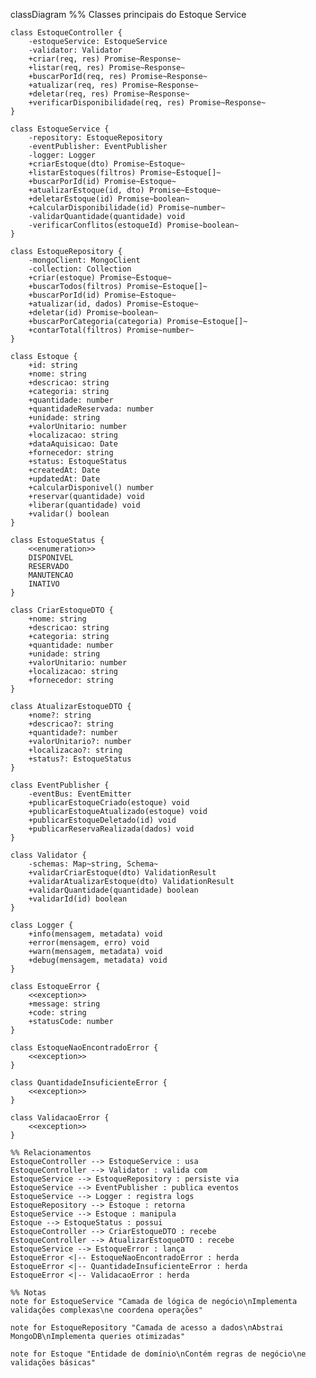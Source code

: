 classDiagram
    %% Classes principais do Estoque Service
    
    class EstoqueController {
        -estoqueService: EstoqueService
        -validator: Validator
        +criar(req, res) Promise~Response~
        +listar(req, res) Promise~Response~
        +buscarPorId(req, res) Promise~Response~
        +atualizar(req, res) Promise~Response~
        +deletar(req, res) Promise~Response~
        +verificarDisponibilidade(req, res) Promise~Response~
    }
    
    class EstoqueService {
        -repository: EstoqueRepository
        -eventPublisher: EventPublisher
        -logger: Logger
        +criarEstoque(dto) Promise~Estoque~
        +listarEstoques(filtros) Promise~Estoque[]~
        +buscarPorId(id) Promise~Estoque~
        +atualizarEstoque(id, dto) Promise~Estoque~
        +deletarEstoque(id) Promise~boolean~
        +calcularDisponibilidade(id) Promise~number~
        -validarQuantidade(quantidade) void
        -verificarConflitos(estoqueId) Promise~boolean~
    }
    
    class EstoqueRepository {
        -mongoClient: MongoClient
        -collection: Collection
        +criar(estoque) Promise~Estoque~
        +buscarTodos(filtros) Promise~Estoque[]~
        +buscarPorId(id) Promise~Estoque~
        +atualizar(id, dados) Promise~Estoque~
        +deletar(id) Promise~boolean~
        +buscarPorCategoria(categoria) Promise~Estoque[]~
        +contarTotal(filtros) Promise~number~
    }
    
    class Estoque {
        +id: string
        +nome: string
        +descricao: string
        +categoria: string
        +quantidade: number
        +quantidadeReservada: number
        +unidade: string
        +valorUnitario: number
        +localizacao: string
        +dataAquisicao: Date
        +fornecedor: string
        +status: EstoqueStatus
        +createdAt: Date
        +updatedAt: Date
        +calcularDisponivel() number
        +reservar(quantidade) void
        +liberar(quantidade) void
        +validar() boolean
    }
    
    class EstoqueStatus {
        <<enumeration>>
        DISPONIVEL
        RESERVADO
        MANUTENCAO
        INATIVO
    }
    
    class CriarEstoqueDTO {
        +nome: string
        +descricao: string
        +categoria: string
        +quantidade: number
        +unidade: string
        +valorUnitario: number
        +localizacao: string
        +fornecedor: string
    }
    
    class AtualizarEstoqueDTO {
        +nome?: string
        +descricao?: string
        +quantidade?: number
        +valorUnitario?: number
        +localizacao?: string
        +status?: EstoqueStatus
    }
    
    class EventPublisher {
        -eventBus: EventEmitter
        +publicarEstoqueCriado(estoque) void
        +publicarEstoqueAtualizado(estoque) void
        +publicarEstoqueDeletado(id) void
        +publicarReservaRealizada(dados) void
    }
    
    class Validator {
        -schemas: Map~string, Schema~
        +validarCriarEstoque(dto) ValidationResult
        +validarAtualizarEstoque(dto) ValidationResult
        +validarQuantidade(quantidade) boolean
        +validarId(id) boolean
    }
    
    class Logger {
        +info(mensagem, metadata) void
        +error(mensagem, erro) void
        +warn(mensagem, metadata) void
        +debug(mensagem, metadata) void
    }
    
    class EstoqueError {
        <<exception>>
        +message: string
        +code: string
        +statusCode: number
    }
    
    class EstoqueNaoEncontradoError {
        <<exception>>
    }
    
    class QuantidadeInsuficienteError {
        <<exception>>
    }
    
    class ValidacaoError {
        <<exception>>
    }
    
    %% Relacionamentos
    EstoqueController --> EstoqueService : usa
    EstoqueController --> Validator : valida com
    EstoqueService --> EstoqueRepository : persiste via
    EstoqueService --> EventPublisher : publica eventos
    EstoqueService --> Logger : registra logs
    EstoqueRepository --> Estoque : retorna
    EstoqueService --> Estoque : manipula
    Estoque --> EstoqueStatus : possui
    EstoqueController --> CriarEstoqueDTO : recebe
    EstoqueController --> AtualizarEstoqueDTO : recebe
    EstoqueService --> EstoqueError : lança
    EstoqueError <|-- EstoqueNaoEncontradoError : herda
    EstoqueError <|-- QuantidadeInsuficienteError : herda
    EstoqueError <|-- ValidacaoError : herda
    
    %% Notas
    note for EstoqueService "Camada de lógica de negócio\nImplementa validações complexas\ne coordena operações"
    
    note for EstoqueRepository "Camada de acesso a dados\nAbstrai MongoDB\nImplementa queries otimizadas"
    
    note for Estoque "Entidade de domínio\nContém regras de negócio\ne validações básicas"